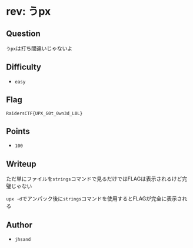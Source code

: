 # rev: うpx
## Question

`うpx`は打ち間違いじゃないよ

## Difficulty
- `easy`

## Flag
```
RaidersCTF{UPX_G0t_0wn3d_L0L}
```

## Points
- `100`

## Writeup
ただ単にファイルを`strings`コマンドで見るだけではFLAGは表示されるけど完璧じゃない

`upx -d`でアンパック後に`strings`コマンドを使用するとFLAGが完全に表示される

## Author
- `jhsand`